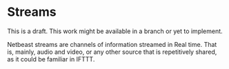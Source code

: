 # Streams

<div class="alert alert-danger">
This is a draft. This work might be available in a branch or yet to implement.
</div>

Netbeast streams are channels of information streamed in Real time. That is, mainly, audio and video, or any other source that is repetitively shared, as it could be familiar in IFTTT.


